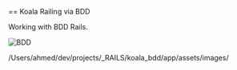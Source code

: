 == Koala Railing via BDD

Working with BDD Rails.

![BDD](/bdd_in_rails.png)  


/Users/ahmed/dev/projects/_RAILS/koala_bdd/app/assets/images/
